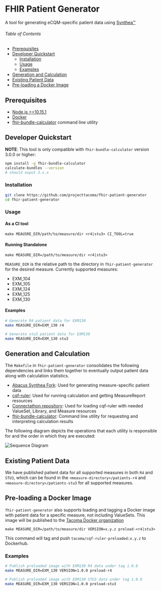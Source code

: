 # FHIR Patient Generator

A tool for generating eCQM-specific patient data using [Synthea&trade;](https://github.com/synthetichealth/synthea)

###### Table of Contents

* [Prerequisites](#prerequisites)
* [Developer Quickstart](#developer-quickstart)
  * [Installation](#installation)
  * [Usage](#usage)
  * [Examples](#examples)
* [Generation and Calculation](#generation-and-calculation)
* [Existing Patient Data](#existing-patient-data)
* [Pre-loading a Docker Image](#pre-loading-a-docker-image)

## Prerequisites
* [Node.js >=10.15.1](https://nodejs.org/en/)
* [Docker](https://www.docker.com/)
* [fhir-bundle-calculator](https://github.com/projecttacoma/fhir-bundle-calculator#installation-with-npm) command line utility

## Developer Quickstart

**NOTE**: This tool is only compatible with `fhir-bundle-calculator` version 3.0.0 or higher:

``` bash
npm install -g fhir-bundle-calculator
calculate-bundles --version
# should ouput 3.x.x
```

### Installation

``` bash
git clone https://github.com/projecttacoma/fhir-patient-generator
cd fhir-patient-generator
```

### Usage

#### As a CI tool

```
make MEAUSRE_DIR/path/to/measure/dir <r4|stu3> CI_TOOL=true
```

#### Running Standalone

```
make MEASURE_DIR=/path/to/measure/dir <r4|stu3>
```

`MEASURE_DIR` is the relative path to the directory in `fhir-patient-generator` for the desired measure. Currently supported measures:

* EXM_104
* EXM_105
* EXM_124
* EXM_125
* EXM_130

#### Examples

``` bash
# Generate R4 patient data for EXM130
make MEASURE_DIR=EXM_130 r4

# Generate stu3 patient data for EXM130
make MEASURE_DIR=EXM_130 stu3
```

## Generation and Calculation

The `Makefile` in `fhir-patient-generator` consolidates the following dependencies and links them together to eventually output patient data along with calculation statistics.

* [Abacus Synthea Fork](https://github.com/projecttacoma/synthea): Used for generating measure-specific patient data
* [cqf-ruler](https://github.com/DBCG/cqf-ruler): Used for running calculation and getting MeasureReport resources
* [Connectathon repository](https://github.com/DBCG/connectathon): Used for loading cqf-ruler with needed ValueSet, Library, and Measure resources
* [fhir-bundle-calculator](https://github.com/projecttacoma/fhir-bundle-calculator): Command line utility for requesting and interpreting calculation results

The following diagram depicts the operations that each utility is responsible for and the order in which they are executed:

![Sequence Diagram](https://mermaid.ink/img/eyJjb2RlIjoic2VxdWVuY2VEaWFncmFtXG5wYXJ0aWNpcGFudCBTIGFzIFN5bnRoZWFcbnBhcnRpY2lwYW50IGZwZyBhcyBmaGlyLXBhdGllbnQtZ2VuZXJhdG9yXG5wYXJ0aWNpcGFudCBmYmMgYXMgZmhpci1idW5kbGUtY2FsY3VsYXRvclxucGFydGljaXBhbnQgQyBhcyBjcWYtcnVsZXJcblxuZnBnIC0-PiBDOiBzdGFydCBkb2NrZXIgY29udGFpbmVyXG5mcGcgLT4-IEM6IFBPU1QgVmFsdWVTZXQsIExpYnJhcnksIE1lYXN1cmUgcmVzb3VyY2VzXG5mcGcgLT4-IFM6IGdlbmVyYXRlIG1lYXN1cmUtc3BlY2lmaWMgcGF0aWVudHNcblMgLT4-IFM6IHdyaXRlIEZISVIgYnVuZGxlcyB0byBvdXRwdXQgZGlyZWN0b3J5XG5mcGcgLT4-IGZiYzogcnVuIGNhbGN1bGF0aW9uIG9uIGJ1bmRsZXMgaW4gU3ludGhlYSBvdXRwdXQgZGlyZWN0b3J5XG5cbmxvb3AgZm9yIGVhY2ggYnVuZGxlXG5mYmMgLT4-IEM6IFBPU1QgYnVuZGxlXG5DIC0-PiBmYmM6IHJlc3BvbmQgd2l0aCBjcmVhdGVkIHJlc291cmNlc1xuZmJjIC0-PiBmYmM6IHBhcnNlIHJlc3BvbnNlIGZvciBwYXRpZW50IElEXG5mYmMgLT4-IEM6IEdFVCAvJGV2YWx1YXRlLW1lYXN1cmUgZm9yIHBhdGllbnRcbkMgLT4-IGZiYzogcmVzcG9uZCB3aXRoIGluZGl2aWR1YWwgTWVhc3VyZVJlcG9ydFxuZmJjIC0-PiBmcGc6IHdyaXRlIE1lYXN1cmVSZXBvcnQgdG8gZGlza1xuXG5hbHQgaXMgbnVtZXJhdG9yXG5mYmMgLT4-IGZwZzogd3JpdGUgYnVuZGxlIHRvIFwibnVtZXJhdG9yXCIgZGlyZWN0b3J5XG5lbHNlIGlzIGRlbm9taW5hdG9yXG5mYmMgLT4-IGZwZzogd3JpdGUgYnVuZGxlIHRvIFwiZGVub21pbmF0b3JcIiBkaXJlY3RvcnlcbmVsc2UgaXMgaW5pdGlhbCBwb3B1bGF0aW9uXG5mYmMgLT4-IGZwZzogd3JpdGUgYnVuZGxlIHRvIFwiaXBvcFwiIGRpcmVjdG9yeVxuZWxzZSBpcyBubyBwb3B1bGF0aW9uXG5mYmMgLT4-IGZwZzogd3JpdGUgYnVuZGxlIHRvIFwibm9uZVwiIGRpcmVjdG9yeVxuZW5kXG5lbmRcblxuZmJjIC0-PiBDOiBHRVQgLyRldmFsdWF0ZS1tZWFzdXJlIGZvciBhbGwgcGF0aWVudHNcbkMgLT4-IGZiYzogcmVzcG9uZCB3aXRoIHBhdGllbnQtbGlzdCBNZWFzdXJlUmVwb3J0XG5mYmMgLT4-IGZwZzogd3JpdGUgcGF0aWVudC1saXN0IE1lYXN1cmVSZXBvcnQgdG8gZGlza1xuIiwibWVybWFpZCI6eyJ0aGVtZSI6ImRlZmF1bHQifX0)

## Existing Patient Data

We have published patient data for all supported measures in both `R4` and `STU3`, which can be found in the `<measure-directory>/patients-r4` and `<measure-directory>/patients-stu3` for all supported measures.

## Pre-loading a Docker Image

`fhir-patient-generator` also supports loading and tagging a Docker image with patient data for a specific measure, not including ValueSets. This image will be published to the [Tacoma Docker organization](https://hub.docker.com/r/tacoma/cqf-ruler-preloaded/tags)

```
make MEASURE_DIR=/path/to/measure/dir VERSION=x.y.z preload-<r4|stu3>
```

This command will tag and push `tacoma/cqf-ruler-preloaded:x.y.z` to Dockerhub.

### Examples

``` bash
# Publish preloaded image with EXM130 R4 data under tag 1.0.0
make MEASURE_DIR=EXM_130 VERSION=1.0.0 preload-r4

# Publish preloaded image with EXM130 STU3 data under tag 1.0.0
make MEASURE_DIR=EXM_130 VERSION=1.0.0 preload-stu3
```
